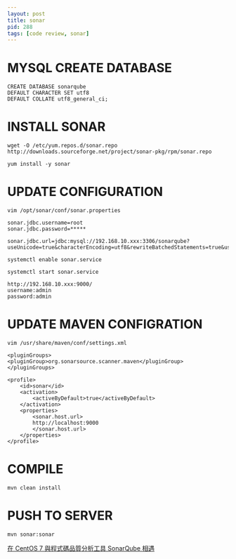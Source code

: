 ```yaml
---
layout: post
title: sonar
pid: 288
tags: [code review, sonar]
---
```



# MYSQL CREATE DATABASE
	CREATE DATABASE sonarqube
	DEFAULT CHARACTER SET utf8
	DEFAULT COLLATE utf8_general_ci;

# INSTALL SONAR

	wget -O /etc/yum.repos.d/sonar.repo http://downloads.sourceforge.net/project/sonar-pkg/rpm/sonar.repo

	yum install -y sonar

# UPDATE CONFIGURATION

	vim /opt/sonar/conf/sonar.properties

	sonar.jdbc.username=root
	sonar.jdbc.password=*****

	sonar.jdbc.url=jdbc:mysql://192.168.10.xxx:3306/sonarqube?useUnicode=true&characterEncoding=utf8&rewriteBatchedStatements=true&useConfigs=maxPerformance&useSSL=false

	systemctl enable sonar.service

	systemctl start sonar.service

	http://192.168.10.xxx:9000/
	username:admin
	password:admin

# UPDATE MAVEN CONFIGRATION

	vim /usr/share/maven/conf/settings.xml

	<pluginGroups>
	<pluginGroup>org.sonarsource.scanner.maven</pluginGroup>
	</pluginGroups>

	<profile>
		<id>sonar</id>
		<activation>
			<activeByDefault>true</activeByDefault>
		</activation>
		<properties>
			<sonar.host.url>
			http://localhost:9000
			</sonar.host.url>
		</properties>
	</profile>

# COMPILE

	mvn clean install

# PUSH TO SERVER

	mvn sonar:sonar
 
[在 CentOS 7 與程式碼品質分析工具 SonarQube 相遇](https://dotblogs.com.tw/supershowwei/2016/10/26/165948)

